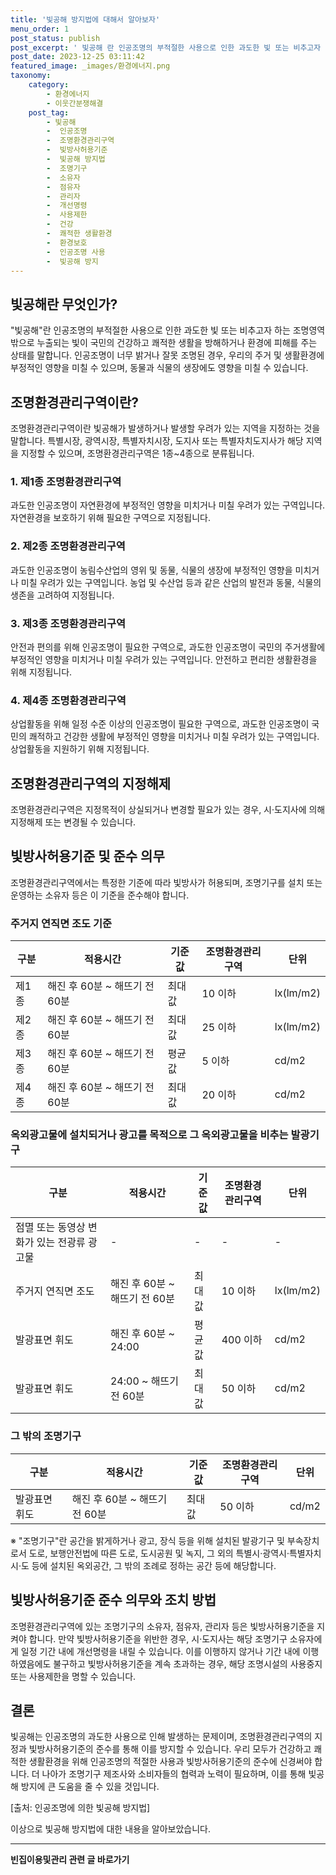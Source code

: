 ```yaml
---
title: '빛공해 방지법에 대해서 알아보자'
menu_order: 1
post_status: publish
post_excerpt: ' 빛공해 란 인공조명의 부적절한 사용으로 인한 과도한 빛 또는 비추고자 하는 조명영역 밖으로 누출되는 빛이 국민의 건강하고 쾌적한 생활을 방해하거나 환경에 피해를 주는 상태를 말합니다. 인공조명이 너무 밝거나 잘못 조명된 경우, 우리의 주거 및 생활환경에 부정적인 영향을 미칠 수 있으며, 동물과 식물의 생장에도 영향을 미칠 수 있습니다.'
post_date: 2023-12-25 03:11:42
featured_image: _images/환경에너지.png
taxonomy:
    category:
        - 환경에너지
        - 이웃간분쟁해결
    post_tag:
        - 빛공해
        -  인공조명
        -  조명환경관리구역
        -  빛방사허용기준
        -  빛공해 방지법
        -  조명기구
        -  소유자
        -  점유자
        -  관리자
        -  개선명령
        -  사용제한
        -  건강
        -  쾌적한 생활환경
        -  환경보호
        -  인공조명 사용
        -  빛공해 방지
---
```



## 빛공해란 무엇인가?
"빛공해"란 인공조명의 부적절한 사용으로 인한 과도한 빛 또는 비추고자 하는 조명영역 밖으로 누출되는 빛이 국민의 건강하고 쾌적한 생활을 방해하거나 환경에 피해를 주는 상태를 말합니다. 인공조명이 너무 밝거나 잘못 조명된 경우, 우리의 주거 및 생활환경에 부정적인 영향을 미칠 수 있으며, 동물과 식물의 생장에도 영향을 미칠 수 있습니다.

## 조명환경관리구역이란?
조명환경관리구역이란 빛공해가 발생하거나 발생할 우려가 있는 지역을 지정하는 것을 말합니다. 특별시장, 광역시장, 특별자치시장, 도지사 또는 특별자치도지사가 해당 지역을 지정할 수 있으며, 조명환경관리구역은 1종~4종으로 분류됩니다.

### 1. 제1종 조명환경관리구역
과도한 인공조명이 자연환경에 부정적인 영향을 미치거나 미칠 우려가 있는 구역입니다. 자연환경을 보호하기 위해 필요한 구역으로 지정됩니다.

### 2. 제2종 조명환경관리구역
과도한 인공조명이 농림수산업의 영위 및 동물, 식물의 생장에 부정적인 영향을 미치거나 미칠 우려가 있는 구역입니다. 농업 및 수산업 등과 같은 산업의 발전과 동물, 식물의 생존을 고려하여 지정됩니다.

### 3. 제3종 조명환경관리구역
안전과 편의를 위해 인공조명이 필요한 구역으로, 과도한 인공조명이 국민의 주거생활에 부정적인 영향을 미치거나 미칠 우려가 있는 구역입니다. 안전하고 편리한 생활환경을 위해 지정됩니다.

### 4. 제4종 조명환경관리구역
상업활동을 위해 일정 수준 이상의 인공조명이 필요한 구역으로, 과도한 인공조명이 국민의 쾌적하고 건강한 생활에 부정적인 영향을 미치거나 미칠 우려가 있는 구역입니다. 상업활동을 지원하기 위해 지정됩니다.

## 조명환경관리구역의 지정해제
조명환경관리구역은 지정목적이 상실되거나 변경할 필요가 있는 경우, 시·도지사에 의해 지정해제 또는 변경될 수 있습니다.

## 빛방사허용기준 및 준수 의무
조명환경관리구역에서는 특정한 기준에 따라 빛방사가 허용되며, 조명기구를 설치 또는 운영하는 소유자 등은 이 기준을 준수해야 합니다.

### 주거지 연직면 조도 기준

구분 | 적용시간 | 기준값 | 조명환경관리구역 | 단위 
---- | -------- | ------ | --------------- | --- 
제1종 | 해진 후 60분 ~ 해뜨기 전 60분 | 최대값 | 10 이하 | lx(lm/m2)
제2종 | 해진 후 60분 ~ 해뜨기 전 60분 | 최대값 | 25 이하 | lx(lm/m2)
제3종 | 해진 후 60분 ~ 해뜨기 전 60분 | 평균값 | 5 이하 | cd/m2
제4종 | 해진 후 60분 ~ 해뜨기 전 60분 | 최대값 | 20 이하 | cd/m2

### 옥외광고물에 설치되거나 광고를 목적으로 그 옥외광고물을 비추는 발광기구

구분 | 적용시간 | 기준값 | 조명환경관리구역 | 단위 
---- | -------- | ------ | --------------- | --- 
점멸 또는 동영상 변화가 있는 전광류 광고물 | - | - | - | -
주거지 연직면 조도 | 해진 후 60분 ~ 해뜨기 전 60분 | 최대값 | 10 이하 | lx(lm/m2)
발광표면 휘도 | 해진 후 60분 ~ 24:00 | 평균값 | 400 이하 | cd/m2
발광표면 휘도 | 24:00 ~ 해뜨기 전 60분 | 최대값 | 50 이하 | cd/m2

### 그 밖의 조명기구

구분 | 적용시간 | 기준값 | 조명환경관리구역 | 단위 
---- | -------- | ------ | --------------- | ---  
발광표면 휘도 | 해진 후 60분 ~ 해뜨기 전 60분 | 최대값 | 50 이하 | cd/m2

※ "조명기구"란 공간을 밝게하거나 광고, 장식 등을 위해 설치된 발광기구 및 부속장치로서 도로, 보행안전법에 따른 도로, 도시공원 및 녹지, 그 외의 특별시·광역시·특별자치시·도 등에 설치된 옥외공간, 그 밖의 조례로 정하는 공간 등에 해당합니다.

## 빛방사허용기준 준수 의무와 조치 방법
조명환경관리구역에 있는 조명기구의 소유자, 점유자, 관리자 등은 빛방사허용기준을 지켜야 합니다. 만약 빛방사허용기준을 위반한 경우, 시·도지사는 해당 조명기구 소유자에게 일정 기간 내에 개선명령을 내릴 수 있습니다. 이를 이행하지 않거나 기간 내에 이행하였음에도 불구하고 빛방사허용기준을 계속 초과하는 경우, 해당 조명시설의 사용중지 또는 사용제한을 명할 수 있습니다.

## 결론
빛공해는 인공조명의 과도한 사용으로 인해 발생하는 문제이며, 조명환경관리구역의 지정과 빛방사허용기준의 준수를 통해 이를 방지할 수 있습니다. 우리 모두가 건강하고 쾌적한 생활환경을 위해 인공조명의 적절한 사용과 빛방사허용기준의 준수에 신경써야 합니다. 더 나아가 조명기구 제조사와 소비자들의 협력과 노력이 필요하며, 이를 통해 빛공해 방지에 큰 도움을 줄 수 있을 것입니다.

[출처: 인공조명에 의한 빛공해 방지법]

이상으로 빛공해 방지법에 대한 내용을 알아보았습니다.

<!-- wp:separator -->
<hr class="wp-block-separator has-alpha-channel-opacity"/>
<!-- /wp:separator -->

<!-- wp:group {"backgroundColor":"base","layout":{"type":"constrained"}} -->
<div class="wp-block-group has-base-background-color has-background"><!-- wp:paragraph {"align":"center","fontSize":"medium"} -->
<p class="has-text-align-center has-large-font-size"><strong>빈집이용및관리 관련 글 바로가기</strong></p>
<!-- /wp:paragraph -->


<!-- wp:latest-posts
{"categories":[{"id":23496,"count":19,"description":"","link":"https://uknowlaw.com/category/%eb%b9%88%ec%a7%91%ec%9d%b4%ec%9a%a9%eb%b0%8f%ea%b4%80%eb%a6%ac/","name":"빈집이용및관리","slug":"빈집이용및관리","taxonomy":"category","parent":0,"meta":[],"_links":{"self":[{"href":"https://uknowlaw.com/wp-json/wp/v2/categories/23496"}],"collection":[{"href":"https://uknowlaw.com/wp-json/wp/v2/categories"}],"about":[{"href":"https://uknowlaw.com/wp-json/wp/v2/taxonomies/category"}],"wp:post_type":[{"href":"https://uknowlaw.com/wp-json/wp/v2/posts?categories=23496"}],"curies":[{"name":"wp","href":"https://api.w.org/{rel}","templated":true}]}}],"postsToShow":100,"excerptLength":28,"postLayout":"grid","columns":2,"featuredImageAlign":"left","featuredImageSizeSlug":"large","fontSize":"small"} /--></div>
<!-- /wp:group -->